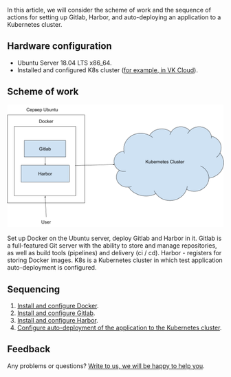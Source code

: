 In this article, we will consider the scheme of work and the sequence of actions for setting up Gitlab, Harbor, and auto-deploying an application to a Kubernetes cluster.

## Hardware configuration

- Ubuntu Server 18.04 LTS x86_64.
- Installed and configured K8s cluster ([for example, in VK Cloud](https://mcs.mail.ru/app/services/containers/list/)).

## Scheme of work

**![](./assets/1583483568224-1583483568224.png)**

Set up Docker on the Ubuntu server, deploy Gitlab and Harbor in it. Gitlab is a full-featured Git server with the ability to store and manage repositories, as well as build tools (pipelines) and delivery (ci / cd). Harbor - registers for storing Docker images. K8s is a Kubernetes cluster in which test application auto-deployment is configured.

## Sequencing

1. [Install and configure Docker](https://mcs.mail.ru/help/gitlab-ci-cd/docker-installation).
2. [Install and configure Gitlab](https://mcs.mail.ru/help/gitlab-ci-cd/gitlab-installation).
3. [Install and configure Harbor](https://mcs.mail.ru/help/gitlab-ci-cd/harbor-installation).
4. [Configure auto-deployment of the application to the Kubernetes cluster](https://mcs.mail.ru/help/gitlab-ci-cd/k8s-autodeploy).

## Feedback

Any problems or questions? [Write to us, we will be happy to help you](https://mcs.mail.ru/help/contact-us).
